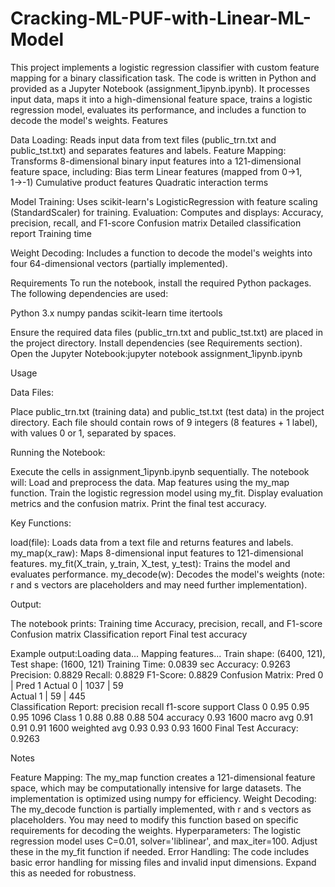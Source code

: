 # Cracking-ML-PUF-with-Linear-ML-Model


This project implements a logistic regression classifier with custom feature mapping for a binary classification task. The code is written in Python and provided as a Jupyter Notebook (assignment_1ipynb.ipynb). It processes input data, maps it into a high-dimensional feature space, trains a logistic regression model, evaluates its performance, and includes a function to decode the model's weights.
Features

Data Loading: Reads input data from text files (public_trn.txt and public_tst.txt) and separates features and labels.
Feature Mapping: Transforms 8-dimensional binary input features into a 121-dimensional feature space, including:
Bias term
Linear features (mapped from 0→1, 1→-1)
Cumulative product features
Quadratic interaction terms


Model Training: Uses scikit-learn's LogisticRegression with feature scaling (StandardScaler) for training.
Evaluation: Computes and displays:
Accuracy, precision, recall, and F1-score
Confusion matrix
Detailed classification report
Training time


Weight Decoding: Includes a function to decode the model's weights into four 64-dimensional vectors (partially implemented).

Requirements
To run the notebook, install the required Python packages. The following dependencies are used:

Python 3.x
numpy
pandas
scikit-learn
time
itertools






Ensure the required data files (public_trn.txt and public_tst.txt) are placed in the project directory.
Install dependencies (see Requirements section).
Open the Jupyter Notebook:jupyter notebook assignment_1ipynb.ipynb



Usage

Data Files:

Place public_trn.txt (training data) and public_tst.txt (test data) in the project directory.
Each file should contain rows of 9 integers (8 features + 1 label), with values 0 or 1, separated by spaces.


Running the Notebook:

Execute the cells in assignment_1ipynb.ipynb sequentially.
The notebook will:
Load and preprocess the data.
Map features using the my_map function.
Train the logistic regression model using my_fit.
Display evaluation metrics and the confusion matrix.
Print the final test accuracy.




Key Functions:

load(file): Loads data from a text file and returns features and labels.
my_map(x_raw): Maps 8-dimensional input features to 121-dimensional features.
my_fit(X_train, y_train, X_test, y_test): Trains the model and evaluates performance.
my_decode(w): Decodes the model's weights (note: r and s vectors are placeholders and may need further implementation).


Output:

The notebook prints:
Training time
Accuracy, precision, recall, and F1-score
Confusion matrix
Classification report
Final test accuracy


Example output:Loading data...
Mapping features...
Train shape: (6400, 121), Test shape: (1600, 121)
Training Time: 0.0839 sec
Accuracy:  0.9263
Precision: 0.8829
Recall:    0.8829
F1-Score:  0.8829
Confusion Matrix:
          Pred 0 | Pred 1
Actual 0 |  1037   |   59   
Actual 1 |   59    |   445  
Classification Report:
              precision    recall  f1-score   support
Class 0         0.95      0.95      0.95      1096
Class 1         0.88      0.88      0.88       504
accuracy                            0.93      1600
macro avg       0.91      0.91      0.91      1600
weighted avg    0.93      0.93      0.93      1600
Final Test Accuracy: 0.9263






Notes


Feature Mapping: The my_map function creates a 121-dimensional feature space, which may be computationally intensive for large datasets. The implementation is optimized using numpy for efficiency.
Weight Decoding: The my_decode function is partially implemented, with r and s vectors as placeholders. You may need to modify this function based on specific requirements for decoding the weights.
Hyperparameters: The logistic regression model uses C=0.01, solver='liblinear', and max_iter=100. Adjust these in the my_fit function if needed.
Error Handling: The code includes basic error handling for missing files and invalid input dimensions. Expand this as needed for robustness.
